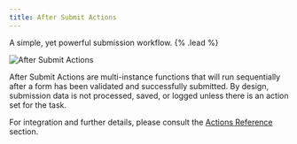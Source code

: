 ```yaml
---
title: After Submit Actions
---
```


A simple, yet powerful submission workflow. {% .lead %}

![After Submit Actions](/assets/ytp/forms/actions.webp)

After Submit Actions are multi-instance functions that will run sequentially after a form has been validated and successfully submitted. By design, submission data is not processed, saved, or logged unless there is an action set for the task.

For integration and further details, please consult the [Actions Reference](reference/actions) section.
